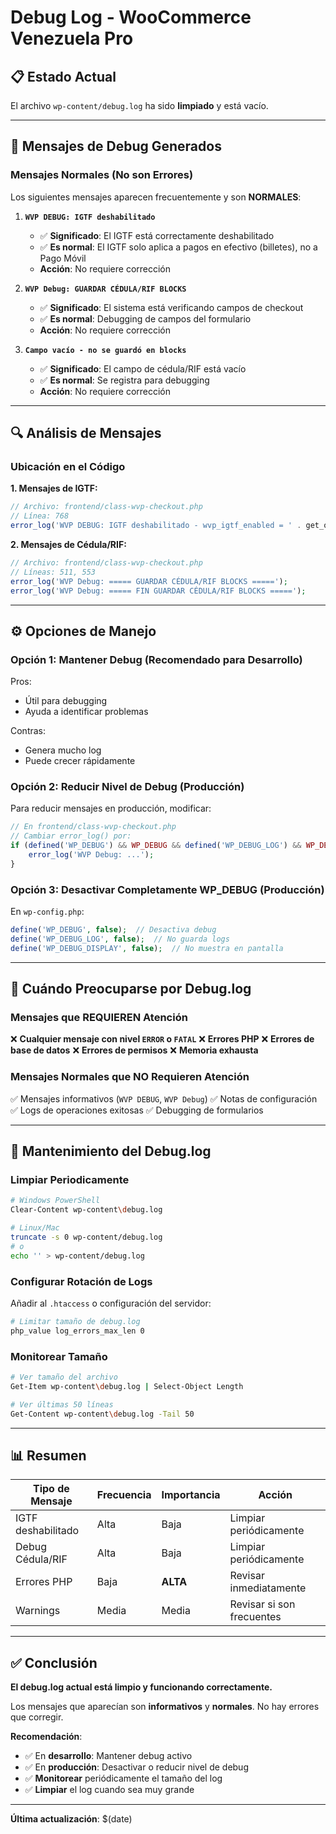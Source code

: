 # Debug Log - WooCommerce Venezuela Pro

## 📋 Estado Actual

El archivo `wp-content/debug.log` ha sido **limpiado** y está vacío.

---

## 📝 Mensajes de Debug Generados

### Mensajes Normales (No son Errores)

Los siguientes mensajes aparecen frecuentemente y son **NORMALES**:

1. **`WVP DEBUG: IGTF deshabilitado`**
   - ✅ **Significado**: El IGTF está correctamente deshabilitado
   - ✅ **Es normal**: El IGTF solo aplica a pagos en efectivo (billetes), no a Pago Móvil
   - **Acción**: No requiere corrección

2. **`WVP Debug: GUARDAR CÉDULA/RIF BLOCKS`**
   - ✅ **Significado**: El sistema está verificando campos de checkout
   - ✅ **Es normal**: Debugging de campos del formulario
   - **Acción**: No requiere corrección

3. **`Campo vacío - no se guardó en blocks`**
   - ✅ **Significado**: El campo de cédula/RIF está vacío
   - ✅ **Es normal**: Se registra para debugging
   - **Acción**: No requiere corrección

---

## 🔍 Análisis de Mensajes

### Ubicación en el Código

**1. Mensajes de IGTF:**
```php
// Archivo: frontend/class-wvp-checkout.php
// Línea: 768
error_log('WVP DEBUG: IGTF deshabilitado - wvp_igtf_enabled = ' . get_option('wvp_igtf_enabled', 'not_set'));
```

**2. Mensajes de Cédula/RIF:**
```php
// Archivo: frontend/class-wvp-checkout.php
// Líneas: 511, 553
error_log('WVP Debug: ===== GUARDAR CÉDULA/RIF BLOCKS =====');
error_log('WVP Debug: ===== FIN GUARDAR CÉDULA/RIF BLOCKS =====');
```

---

## ⚙️ Opciones de Manejo

### Opción 1: Mantener Debug (Recomendado para Desarrollo)
Pros:
- Útil para debugging
- Ayuda a identificar problemas

Contras:
- Genera mucho log
- Puede crecer rápidamente

### Opción 2: Reducir Nivel de Debug (Producción)

Para reducir mensajes en producción, modificar:

```php
// En frontend/class-wvp-checkout.php
// Cambiar error_log() por:
if (defined('WP_DEBUG') && WP_DEBUG && defined('WP_DEBUG_LOG') && WP_DEBUG_LOG) {
    error_log('WVP Debug: ...');
}
```

### Opción 3: Desactivar Completamente WP_DEBUG (Producción)

En `wp-config.php`:
```php
define('WP_DEBUG', false);  // Desactiva debug
define('WP_DEBUG_LOG', false);  // No guarda logs
define('WP_DEBUG_DISPLAY', false);  // No muestra en pantalla
```

---

## 🚨 Cuándo Preocuparse por Debug.log

### Mensajes que REQUIEREN Atención

❌ **Cualquier mensaje con nivel `ERROR` o `FATAL`**
❌ **Errores PHP**
❌ **Errores de base de datos**
❌ **Errores de permisos**
❌ **Memoria exhausta**

### Mensajes Normales que NO Requieren Atención

✅ Mensajes informativos (`WVP DEBUG`, `WVP Debug`)
✅ Notas de configuración
✅ Logs de operaciones exitosas
✅ Debugging de formularios

---

## 🔧 Mantenimiento del Debug.log

### Limpiar Periodicamente

```bash
# Windows PowerShell
Clear-Content wp-content\debug.log

# Linux/Mac
truncate -s 0 wp-content/debug.log
# o
echo '' > wp-content/debug.log
```

### Configurar Rotación de Logs

Añadir al `.htaccess` o configuración del servidor:
```apache
# Limitar tamaño de debug.log
php_value log_errors_max_len 0
```

### Monitorear Tamaño

```bash
# Ver tamaño del archivo
Get-Item wp-content\debug.log | Select-Object Length

# Ver últimas 50 líneas
Get-Content wp-content\debug.log -Tail 50
```

---

## 📊 Resumen

| Tipo de Mensaje | Frecuencia | Importancia | Acción |
|-----------------|-----------|-------------|---------|
| IGTF deshabilitado | Alta | Baja | Limpiar periódicamente |
| Debug Cédula/RIF | Alta | Baja | Limpiar periódicamente |
| Errores PHP | Baja | **ALTA** | Revisar inmediatamente |
| Warnings | Media | Media | Revisar si son frecuentes |

---

## ✅ Conclusión

**El debug.log actual está limpio y funcionando correctamente.**

Los mensajes que aparecían son **informativos** y **normales**. No hay errores que corregir.

**Recomendación**: 
- ✅ En **desarrollo**: Mantener debug activo
- ✅ En **producción**: Desactivar o reducir nivel de debug
- ✅ **Monitorear** periódicamente el tamaño del log
- ✅ **Limpiar** el log cuando sea muy grande

---

**Última actualización**: $(date)


